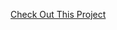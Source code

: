 [Check Out This Project](https://gregoryrash6.github.io/visualization-challenge/ "Visualization Challenge")
